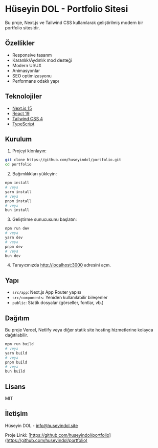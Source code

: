 # Hüseyin DOL - Portfolio Sitesi

Bu proje, Next.js ve Tailwind CSS kullanılarak geliştirilmiş modern bir portfolio sitesidir.

## Özellikler

- Responsive tasarım
- Karanlık/Aydınlık mod desteği
- Modern UI/UX
- Animasyonlar
- SEO optimizasyonu
- Performans odaklı yapı

## Teknolojiler

- [Next.js 15](https://nextjs.org/)
- [React 19](https://react.dev/)
- [Tailwind CSS 4](https://tailwindcss.com/)
- [TypeScript](https://www.typescriptlang.org/)

## Kurulum

1. Projeyi klonlayın:

```bash
git clone https://github.com/huseyindol/portfolio.git
cd portfolio
```

2. Bağımlılıkları yükleyin:

```bash
npm install
# veya
yarn install
# veya
pnpm install
# veya
bun install
```

3. Geliştirme sunucusunu başlatın:

```bash
npm run dev
# veya
yarn dev
# veya
pnpm dev
# veya
bun dev
```

4. Tarayıcınızda [http://localhost:3000](http://localhost:3000) adresini açın.

## Yapı

- `src/app`: Next.js App Router yapısı
- `src/components`: Yeniden kullanılabilir bileşenler
- `public`: Statik dosyalar (görseller, fontlar, vb.)

## Dağıtım

Bu proje Vercel, Netlify veya diğer statik site hosting hizmetlerine kolayca dağıtılabilir.

```bash
npm run build
# veya
yarn build
# veya
pnpm build
# veya
bun build
```

## Lisans

MIT

## İletişim

Hüseyin DOL - [info@huseyindol.site](mailto:info@huseyindol.site)

Proje Linki: [https://github.com/huseyindol/portfolio](https://github.com/huseyindol/portfolio)

